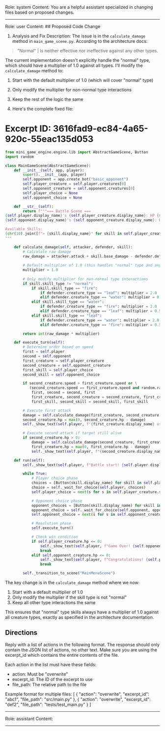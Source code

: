 Role: system
Content: You are a helpful assistant specialized in changing files based on proposed changes.
__________________
Role: user
Content: ## Proposed Code Change
1. Analysis and Fix Description:
The issue is in the `calculate_damage` method in `main_game_scene.py`. According to the architecture docs:
> "Normal" | Is neither effective nor ineffective against any other types.

The current implementation doesn't explicitly handle the "normal" type, which should have a multiplier of 1.0 against all types. I'll modify the `calculate_damage` method to:
1. Start with the default multiplier of 1.0 (which will cover "normal" type)
2. Only modify the multiplier for non-normal type interactions
3. Keep the rest of the logic the same

2. Here's the complete fixed file:

# Excerpt ID: 3616fad9-ec84-4a65-920c-55eac135d053
```python main_game/scenes/main_game_scene.py
from mini_game_engine.engine.lib import AbstractGameScene, Button
import random

class MainGameScene(AbstractGameScene):
    def __init__(self, app, player):
        super().__init__(app, player)
        self.opponent = app.create_bot("basic_opponent")
        self.player_creature = self.player.creatures[0]
        self.opponent_creature = self.opponent.creatures[0]
        self.player_choice = None
        self.opponent_choice = None

    def __str__(self):
        return f"""=== Battle Scene ===
{self.player.display_name}'s {self.player_creature.display_name}: HP {self.player_creature.hp}/{self.player_creature.max_hp}
{self.opponent.display_name}'s {self.opponent_creature.display_name}: HP {self.opponent_creature.hp}/{self.opponent_creature.max_hp}

Available Skills:
{chr(10).join([f"> {skill.display_name}" for skill in self.player_creature.skills])}
"""

    def calculate_damage(self, attacker, defender, skill):
        # Calculate raw damage
        raw_damage = attacker.attack + skill.base_damage - defender.defense
        
        # Default multiplier of 1.0 (this handles "normal" type and any undefined matchups)
        multiplier = 1.0
        
        # Only modify multiplier for non-normal type interactions
        if skill.skill_type != "normal":
            if skill.skill_type == "fire":
                if defender.creature_type == "leaf": multiplier = 2.0
                elif defender.creature_type == "water": multiplier = 0.5
            elif skill.skill_type == "water":
                if defender.creature_type == "fire": multiplier = 2.0
                elif defender.creature_type == "leaf": multiplier = 0.5
            elif skill.skill_type == "leaf":
                if defender.creature_type == "water": multiplier = 2.0
                elif defender.creature_type == "fire": multiplier = 0.5

        return int(raw_damage * multiplier)

    def execute_turn(self):
        # Determine order based on speed
        first = self.player
        second = self.opponent
        first_creature = self.player_creature
        second_creature = self.opponent_creature
        first_skill = self.player_choice
        second_skill = self.opponent_choice

        if second_creature.speed > first_creature.speed or \
           (second_creature.speed == first_creature.speed and random.random() < 0.5):
            first, second = second, first
            first_creature, second_creature = second_creature, first_creature
            first_skill, second_skill = second_skill, first_skill

        # Execute first attack
        damage = self.calculate_damage(first_creature, second_creature, first_skill)
        second_creature.hp = max(0, second_creature.hp - damage)
        self._show_text(self.player, f"{first_creature.display_name} used {first_skill.display_name} for {damage} damage!")

        # Execute second attack if target still alive
        if second_creature.hp > 0:
            damage = self.calculate_damage(second_creature, first_creature, second_skill)
            first_creature.hp = max(0, first_creature.hp - damage)
            self._show_text(self.player, f"{second_creature.display_name} used {second_skill.display_name} for {damage} damage!")

    def run(self):
        self._show_text(self.player, f"Battle start! {self.player.display_name} vs {self.opponent.display_name}")

        while True:
            # Player choice phase
            choices = [Button(skill.display_name) for skill in self.player_creature.skills]
            choice = self._wait_for_choice(self.player, choices)
            self.player_choice = next(s for s in self.player_creature.skills if s.display_name == choice.display_name)

            # Opponent choice phase
            opponent_choices = [Button(skill.display_name) for skill in self.opponent_creature.skills]
            opponent_choice = self._wait_for_choice(self.opponent, opponent_choices)
            self.opponent_choice = next(s for s in self.opponent_creature.skills if s.display_name == opponent_choice.display_name)

            # Resolution phase
            self.execute_turn()

            # Check win condition
            if self.player_creature.hp <= 0:
                self._show_text(self.player, f"Game Over! {self.opponent.display_name} wins!")
                break
            elif self.opponent_creature.hp <= 0:
                self._show_text(self.player, f"Congratulations! {self.player.display_name} wins!")
                break

        self._transition_to_scene("MainMenuScene")
```

The key change is in the `calculate_damage` method where we now:
1. Start with a default multiplier of 1.0
2. Only modify the multiplier if the skill type is not "normal"
3. Keep all other type interactions the same

This ensures that "normal" type skills always have a multiplier of 1.0 against all creature types, exactly as specified in the architecture documentation.

## Directions
Reply with a list of actions in the following format. The response should only contain the JSON list of actions, no other text.
Make sure you are using the excerpt_id which contains the entire contents of the file.

Each action in the list must have these fields:
- action: Must be "overwrite"
- excerpt_id: The ID of the excerpt to use
- file_path: The relative path to the file

Example format for multiple files:
[
    {
        "action": "overwrite",
        "excerpt_id": "abc1",
        "file_path": "src/main.py"
    },
    {
        "action": "overwrite",
        "excerpt_id": "def2",
        "file_path": "tests/test_main.py"
    }
]
__________________
Role: assistant
Content: 
__________________
